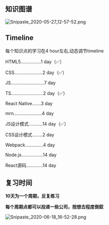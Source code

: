 ## 知识图谱

![Snipaste_2020-05-27_12-57-52.png](https://i.loli.net/2020/05/27/uFSpwdm7Ij1bOYC.png)

## Timeline

每个知识点的学习在4 hour左右,动态调节timeline

HTML5................1 day（✅）

CSS......................2 day（✅）

JS..........................7 day

TS.........................2 day（✅）

React Native.......3 day

mrn......................4 day

JS设计模式...........14 day（✅）

CSS设计模式........2 day

Webpack..............4 day

Node.js.................14 day

React源码.............14 day

## 复习时间

**10天为一个周期，反复练习**

**每个周期点都可以投递一些公司，按想去程度倒叙**

![Snipaste_2020-06-18_16-52-28.png](https://i.loli.net/2020/06/18/Jc78FyuZChStfNv.png)